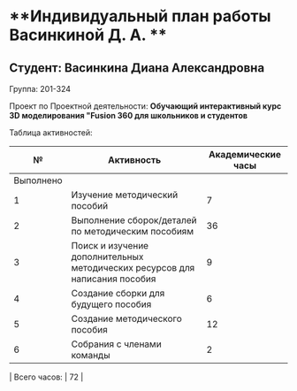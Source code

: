 # **Индивидуальный план работы Васинкиной Д. А. **

Студент: Васинкина Диана Александровна
-
Группа: 201-324

Проект по Проектной деятельности: **Обучающий интерактивный курс 3D моделирования "Fusion 360 для школьников и студентов**

Таблица активностей:

| № | Активность | Академические часы |
| --- | --- | --- |
| Выполнено |
| 1 | Изучение методический пособий | 7 |
| 2 | Выполнение сборок/деталей по методическим пособиям| 36 |
| 3 | Поиск и изучение дополнительных методических ресурсов для написания пособия | 9 |
| 4 | Создание сборки для будущего пособия| 6 |
| 5 | Создание методического пособия | 12 |
| 6 | Собрания с членами команды | 2 |


| Всего часов: | 72 |
